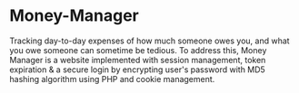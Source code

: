 # Money-Manager
Tracking day-to-day expenses of how much someone owes you, and what you owe someone can sometime be tedious. To address this, Money Manager is a website implemented with session management, token expiration & a secure login by encrypting user's password with MD5 hashing algorithm using PHP and cookie management.
